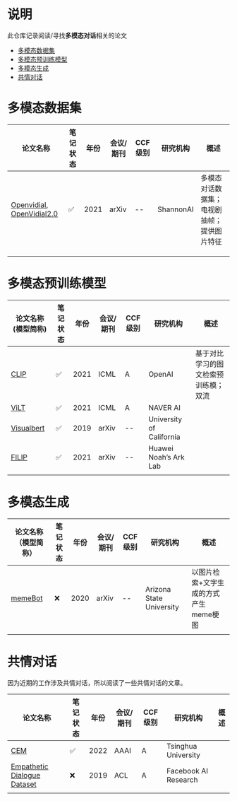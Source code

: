 # 说明

此仓库记录阅读/寻找**多模态对话**相关的论文

- [多模态数据集](#多模态数据集)
- [多模态预训练模型](#多模态预训练模型)
- [多模态生成](#多模态生成)
- [共情对话](#共情对话)

# 多模态数据集

| 论文名称                                                                                    | 笔记状态 | 年份 | 会议/期刊 | CCF级别 | 研究机构  | 概述                                       |
| ------------------------------------------------------------------------------------------- | -------- | ---- | --------- | ------- | --------- | ------------------------------------------ |
| [Openvidial](https://arxiv.org/abs/2012.15015), [OpenVidial2.0](https://arxiv.org/abs/2109.12761) | ✅       | 2021 | arXiv     | --      | ShannonAI | 多模态对话数据集；电视剧抽帧；提供图片特征 |
|                                                                                             |          |      |           |         |           |                                            |
|                                                                                             |          |      |           |         |           |                                            |
|                                                                                             |          |      |           |         |           |                                            |

# 多模态预训练模型

| 论文名称(模型简称)                                  | 笔记状态 | 年份 | 会议/期刊 | CCF级别 | 研究机构                 | 概述                                 |
| --------------------------------------------------- | -------- | ---- | --------- | ------- | ------------------------ | ------------------------------------ |
| [CLIP](http://proceedings.mlr.press/v139/radford21a)   | ✅       | 2021 | ICML      | A       | OpenAI                   | 基于对比学习的图文检索预训练模；双流 |
| [ViLT](https://proceedings.mlr.press/v139/kim21k.html) | ✅       | 2021 | ICML      | A       | NAVER AI                 |                                      |
| [Visualbert](https://arxiv.org/abs/1908.03557)         | ✅       | 2019 | arXiv     | --      | University of California |                                      |
| [FILIP]()                                              | ✅       | 2021 | arXiv     | --      | Huawei Noah’s Ark Lab   |                                      |
|                                                     |          |      |           |         |                          |                                      |

# 多模态生成

| 论文名称（模型简称）                     | 笔记状态 | 年份 | 会议/期刊 | CCF级别 | 研究机构                 | 概述                                  |
| ---------------------------------------- | -------- | ---- | --------- | ------- | ------------------------ | ------------------------------------- |
| [memeBot](https://arxiv.org/abs/2004.14571) | ❌       | 2020 | arXiv     | --      | Arizona State University | 以图片检索+文字生成的方式产生meme梗图 |
|                                          |          |      |           |         |                          |                                       |

# 共情对话

因为近期的工作涉及共情对话，所以阅读了一些共情对话的文章。

| 论文名称                                                                                    | 笔记状态 | 年份 | 会议/期刊 | CCF级别 | 研究机构             | 概述 |
| ------------------------------------------------------------------------------------------- | -------- | ---- | --------- | ------- | -------------------- | ---- |
| [CEM](https://ojs.aaai.org/index.php/AAAI/article/view/21373)                                  | ✅       | 2022 | AAAI      | A       | Tsinghua University  |      |
| [Empathetic Dialogue Dataset](https://arxiv.org/abs/1811.00207 "empathetic conversation dataset") | ❌       | 2019 | ACL       | A       | Facebook AI Research |      |
|                                                                                             |          |      |           |         |                      |      |
